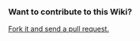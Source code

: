 ### Want to contribute to this Wiki?

[Fork it and send a pull request.](https://github.com/maxandersen/quarkiverse-wiki)